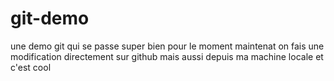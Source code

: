 # git-demo
une demo git qui se passe super bien pour le moment
maintenat on fais une modification directement sur github 
mais aussi depuis ma machine locale et c'est cool
